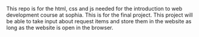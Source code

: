 This repo is for the html, css and js needed for the introduction to web development course at sophia.  This is for the final project.
This project will be able to take input about request items and store them in the website as long as the website is open in the browser.
